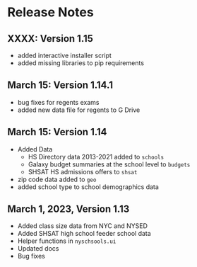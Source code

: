 Release Notes
=============

XXXX: Version 1.15
------------------
- added interactive installer script
- added missing libraries to pip requirements


March 15: Version 1.14.1
------------------------
- bug fixes for regents exams
- added new data file for regents to G Drive

March 15: Version 1.14
----------------------
- Added Data
    - HS Directory data 2013-2021 added to `schools`
    - Galaxy budget summaries at the school level to `budgets`
    - SHSAT HS admissions offers to `shsat`
- zip code data added to `geo`
- added school type to school demographics data

March 1, 2023, Version 1.13
---------------------------
- Added class size data from NYC and NYSED
- Added SHSAT high school feeder school data
- Helper functions in `nyschsools.ui`
- Updated docs
- Bug fixes